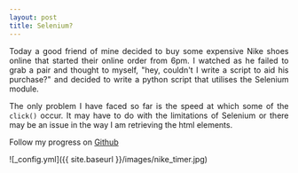 ```yaml
---
layout: post
title: Selenium?
---
```


<div style="text-align: justify">
Today a good friend of mine decided to buy some expensive Nike shoes online that started their
online order from 6pm. I watched as he failed to grab a pair and thought to myself, "hey, couldn't 
I write a script to aid his purchase?" and decided to write a python script that utilises the 
Selenium module. 

The only problem I have faced so far is the speed at which some of the `click()` occur. It may have 
to do with the limitations of Selenium or there may be an issue in the way I am retrieving the 
html elements. 
</div>

Follow my progress on [Github](https://github.com/dichiban/pythSeleniumShoe)


![_config.yml]({{ site.baseurl }}/images/nike_timer.jpg)
